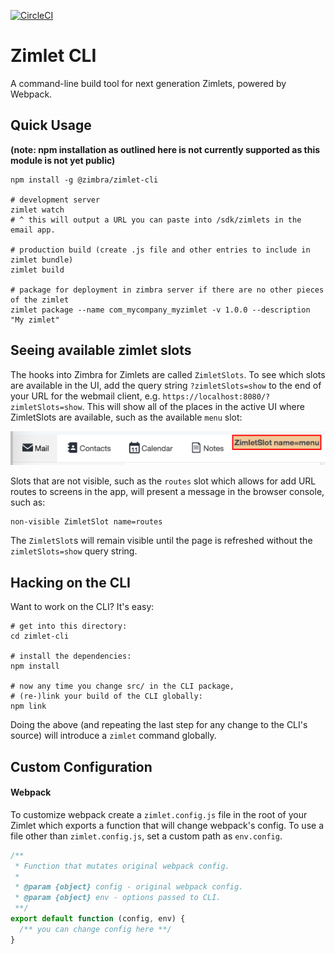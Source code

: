 [![CircleCI](https://circleci.com/gh/Zimbra/zimlet-cli.svg?style=shield&circle-token=770fdb94c5adb3ca436855b59c752a77fc4e7fed)](https://circleci.com/gh/Zimbra/zimlet-cli)

# Zimlet CLI

A command-line build tool for next generation Zimlets, powered by Webpack.

## Quick Usage

**(note: npm installation as outlined here is not currently supported as this module is not yet public)**

```
npm install -g @zimbra/zimlet-cli

# development server
zimlet watch
# ^ this will output a URL you can paste into /sdk/zimlets in the email app.

# production build (create .js file and other entries to include in zimlet bundle)
zimlet build

# package for deployment in zimbra server if there are no other pieces of the zimlet
zimlet package --name com_mycompany_myzimlet -v 1.0.0 --description "My zimlet"
```

## Seeing available zimlet slots
The hooks into Zimbra for Zimlets are called `ZimletSlots`.  To see which slots are available in the UI, add the query string `?zimletSlots=show` to the end of your URL for the webmail client, e.g. `https://localhost:8080/?zimletSlots=show`.  This will show all of the places in the active UI where ZimletSlots are available, such as the available `menu` slot:

 ![show slot](./showSlot.png)

Slots that are not visible, such as the `routes` slot which allows for add URL routes to screens in the app, will present a message in the browser console, such as:
```
non-visible ZimletSlot name=routes
```

The `ZimletSlot`s will remain visible until the page is refreshed without the `zimletSlots=show` query string.

## Hacking on the CLI

Want to work on the CLI? It's easy:

```
# get into this directory:
cd zimlet-cli

# install the dependencies:
npm install

# now any time you change src/ in the CLI package,
# (re-)link your build of the CLI globally:
npm link
```

Doing the above (and repeating the last step for any change to the CLI's source) will introduce a `zimlet` command globally.


## Custom Configuration

#### Webpack

To customize webpack create a `zimlet.config.js` file in the root of your Zimlet which exports a function that will change webpack's config. To use a file other than `zimlet.config.js`, set a custom path as `env.config`.

```js
/**
 * Function that mutates original webpack config.
 *
 * @param {object} config - original webpack config.
 * @param {object} env - options passed to CLI.
 **/
export default function (config, env) {
  /** you can change config here **/
}
```
